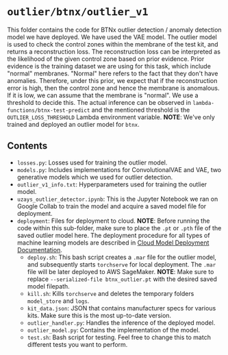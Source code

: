 # `outlier/btnx/outlier_v1`

This folder contains the code for BTNx outlier detection / anomaly detection model we have deployed. We have used the VAE model. The outlier model is used to check the control zones within the membrane of the test kit, and returns a reconstruction loss. The reconstruction loss can be interpreted as the likelihood of the given control zone based on prior evidence. Prior evidence is the training dataset we are using for this task, which include "normal" membranes. "Normal" here refers to the fact that they don't have anomalies. Therefore, under this prior, we expect that if the reconstruction error is high, then the control zone and hence the membrane is anomalous. If it is low, we can assume that the membrane is "normal". We use a threshold to decide this. The actual inference can be observed in `lambda-functions/btnx-test-predict` and the mentioned threshold is the `OUTLIER_LOSS_THRESHOLD` Lambda environment variable. **NOTE**: We've only trained and deployed an outlier model for `btnx`.

## Contents

* `losses.py`: Losses used for training the outlier model.
* `models.py`: Includes implementations for ConvolutionalVAE and VAE, two generative models which we used for outlier detection.
* `outlier_v1_info.txt`: Hyperparameters used for training the outlier model.
* `uzays_outlier_detector.ipynb`: This is the Jupyter Notebook we ran on Google Collab to train the model and acquire a saved model file for deployment.
* `deployment`: Files for deployment to cloud. **NOTE**: Before running the code within this sub-folder, make sure to place the `.pt` or `.pth` file of the saved outlier model here. The deployment procedure for all types of machine learning models are described in [Cloud Model Deployment Documentation](https://docs.google.com/document/d/1EAmBFSLx-ufW4sXXMWB2YcmJvLxy9XkA-dbNRiu1M6M/edit?usp=sharing).
	* `deploy.sh`: This bash script creates a `.mar` file for the outlier model, and subsequently starts `torchserve` for local deployment. The `.mar` file will be later deployed to AWS SageMaker. **NOTE**: Make sure to replace `--serialized-file btnx_outlier.pt` with the desired saved model filepath.
	* `kill.sh`: Kills `torchserve` and deletes the temporary folders `model_store` and `logs`.
	* `kit_data.json`: JSON that contains manufacturer specs for various kits. Make sure this is the most up-to-date version.
	* `outlier_handler.py`: Handles the inference of the deployed model.
	* `outlier_model.py`: Contains the implementation of the model.
	* `test.sh`: Bash script for testing. Feel free to change this to match different tests you want to perform.
